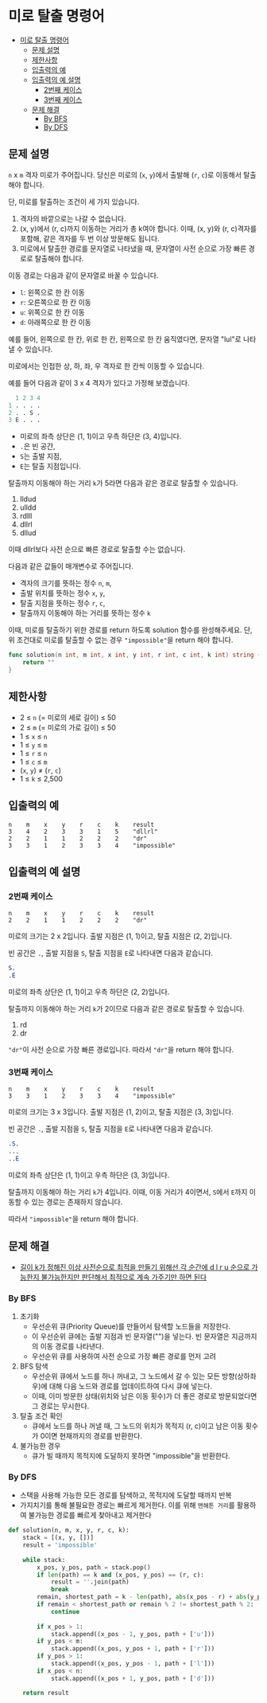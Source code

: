 # 미로 탈출 명령어

- [미로 탈출 명령어](#미로-탈출-명령어)
    - [문제 설명](#문제-설명)
    - [제한사항](#제한사항)
    - [입출력의 예](#입출력의-예)
    - [입출력의 예 설명](#입출력의-예-설명)
        - [2번째 케이스](#2번째-케이스)
        - [3번째 케이스](#3번째-케이스)
    - [문제 해결](#문제-해결)
        - [By BFS](#by-bfs)
        - [By DFS](#by-dfs)

## 문제 설명

`n` x `m` 격자 미로가 주어집니다. 당신은 미로의 (`x`, `y`)에서 출발해 (`r`, `c`)로 이동해서 탈출해야 합니다.

단, 미로를 탈출하는 조건이 세 가지 있습니다.

1. 격자의 바깥으로는 나갈 수 없습니다.
2. (x, y)에서 (r, c)까지 이동하는 거리가 총 k여야 합니다. 이때, (x, y)와 (r, c)격자를 포함해, 같은 격자를 두 번 이상 방문해도 됩니다.
3. 미로에서 탈출한 경로를 문자열로 나타냈을 때, 문자열이 사전 순으로 가장 빠른 경로로 탈출해야 합니다.

이동 경로는 다음과 같이 문자열로 바꿀 수 있습니다.

- `l`: 왼쪽으로 한 칸 이동
- `r`: 오른쪽으로 한 칸 이동
- `u`: 위쪽으로 한 칸 이동
- `d`: 아래쪽으로 한 칸 이동

예를 들어, 왼쪽으로 한 칸, 위로 한 칸, 왼쪽으로 한 칸 움직였다면, 문자열 "lul"로 나타낼 수 있습니다.

미로에서는 인접한 상, 하, 좌, 우 격자로 한 칸씩 이동할 수 있습니다.

예를 들어 다음과 같이 3 x 4 격자가 있다고 가정해 보겠습니다.

```mathematica
  1 2 3 4
1 . . . .
2 . . S .
3 E . . .
```

- 미로의 좌측 상단은 (1, 1)이고 우측 하단은 (3, 4)입니다.
- `.`은 빈 공간,
- `S`는 출발 지점,
- `E`는 탈출 지점입니다.

탈출까지 이동해야 하는 거리 `k`가 5라면 다음과 같은 경로로 탈출할 수 있습니다.

1. lldud
2. ulldd
3. rdlll
4. dllrl
5. dllud

이때 dllrl보다 사전 순으로 빠른 경로로 탈출할 수는 없습니다.

다음과 같은 값들이 매개변수로 주어집니다.
- 격자의 크기를 뜻하는 정수 `n`, `m`,
- 출발 위치를 뜻하는 정수 `x`, `y`,
- 탈출 지점을 뜻하는 정수 `r`, `c`,
- 탈출까지 이동해야 하는 거리를 뜻하는 정수 `k`

이때, 미로를 탈출하기 위한 경로를 return 하도록 solution 함수를 완성해주세요. 단, 위 조건대로 미로를 탈출할 수 없는 경우 `"impossible"`을 return 해야 합니다.

```go
func solution(n int, m int, x int, y int, r int, c int, k int) string {
    return ""
}
```

## 제한사항

- 2 ≤ `n` (= 미로의 세로 길이) ≤ 50
- 2 ≤ `m` (= 미로의 가로 길이) ≤ 50
- 1 ≤ `x` ≤ `n`
- 1 ≤ `y` ≤ `m`
- 1 ≤ `r` ≤ `n`
- 1 ≤ `c` ≤ `m`
- (`x`, `y`) ≠ (`r`, `c`)
- 1 ≤ `k` ≤ 2,500

## 입출력의 예

```text
n    m    x    y    r    c    k    result
3    4    2    3    3    1    5    "dllrl"
2    2    1    1    2    2    2    "dr"
3    3    1    2    3    3    4    "impossible"
```

## 입출력의 예 설명

### 2번째 케이스

```text
n    m    x    y    r    c    k    result
2    2    1    1    2    2    2    "dr"
```

미로의 크기는 2 x 2입니다. 출발 지점은 (1, 1)이고, 탈출 지점은 (2, 2)입니다.

빈 공간은 `.`, 출발 지점을 `S`, 탈출 지점을 `E`로 나타내면 다음과 같습니다.

```mathematica
S.
.E
```

미로의 좌측 상단은 (1, 1)이고 우측 하단은 (2, 2)입니다.

탈출까지 이동해야 하는 거리 `k`가 2이므로 다음과 같은 경로로 탈출할 수 있습니다.

1. rd
2. dr

`"dr"`이 사전 순으로 가장 빠른 경로입니다. 따라서 `"dr"`을 return 해야 합니다.

### 3번째 케이스

```text
n    m    x    y    r    c    k    result
3    3    1    2    3    3    4    "impossible"
```

미로의 크기는 3 x 3입니다. 출발 지점은 (1, 2)이고, 탈출 지점은 (3, 3)입니다.

빈 공간은 `.`, 출발 지점을 `S`, 탈출 지점을 `E`로 나타내면 다음과 같습니다.

```mathematica
.S.
...
..E
```

미로의 좌측 상단은 (1, 1)이고 우측 하단은 (3, 3)입니다.

탈출까지 이동해야 하는 거리 `k`가 4입니다. 이때, 이동 거리가 4이면서, `S`에서 `E`까지 이동할 수 있는 경로는 존재하지 않습니다.

따라서 `"impossible"`을 return 해야 합니다.

## 문제 해결

- [길이 k가 정해진 이상 사전순으로 최적을 만들기 위해선 각 순간에 d l r u 순으로 가능한지 불가능한지만 판단해서 최적으로 계속 가주기만 하면 된다](https://ps.mjstudio.net/kakao-coding-test#6-%EB%AF%B8%EB%A1%9C-%ED%83%88%EC%B6%9C-%EB%AA%85%EB%A0%B9%EC%96%B4-lv3-152-min-ac)

### By BFS

1. 초기화
    - 우선순위 큐(Priority Queue)를 만들어서 탐색할 노드들을 저장한다.
    - 이 우선순위 큐에는 출발 지점과 빈 문자열("")을 넣는다. 빈 문자열은 지금까지의 이동 경로를 나타낸다.
    - 우선순위 큐를 사용하여 사전 순으로 가장 빠른 경로를 먼저 고려
2. BFS 탐색
    - 우선순위 큐에서 노드를 하나 꺼내고, 그 노드에서 갈 수 있는 모든 방향(상하좌우)에 대해 다음 노드와 경로를 업데이트하여 다시 큐에 넣는다.
    - 이때, 이미 방문한 상태(위치와 남은 이동 횟수)가 더 좋은 경로로 방문되었다면 그 경로는 무시한다.
3. 탈출 조건 확인
    - 큐에서 노드를 하나 꺼낼 때, 그 노드의 위치가 목적지 (r, c)이고 남은 이동 횟수가 0이면 현재까지의 경로를 반환한다.
4. 불가능한 경우
    - 큐가 빌 때까지 목적지에 도달하지 못하면 "impossible"을 반환한다.

### By DFS

- 스택을 사용해 가능한 모든 경로를 탐색하고, 목적지에 도달할 때까지 반복
- 가지치기를 통해 불필요한 경로는 빠르게 제거한다. 이를 위해 `맨해튼 거리`를 활용하여 불가능한 경로를 빠르게 찾아내고 제거한다

```py
def solution(n, m, x, y, r, c, k): 
    stack = [(x, y, [])]
    result = 'impossible'
    
    while stack:
        x_pos, y_pos, path = stack.pop()
        if len(path) == k and (x_pos, y_pos) == (r, c):
            result = ''.join(path)
            break
        remain, shortest_path = k - len(path), abs(x_pos - r) + abs(y_pos - c)
        if remain < shortest_path or remain % 2 != shortest_path % 2:
            continue
        
        if x_pos > 1:
            stack.append((x_pos - 1, y_pos, path + ['u']))
        if y_pos < m:
            stack.append((x_pos, y_pos + 1, path + ['r']))
        if y_pos > 1:
            stack.append((x_pos, y_pos - 1, path + ['l']))
        if x_pos < n:
            stack.append((x_pos + 1, y_pos, path + ['d']))

    return result
```
